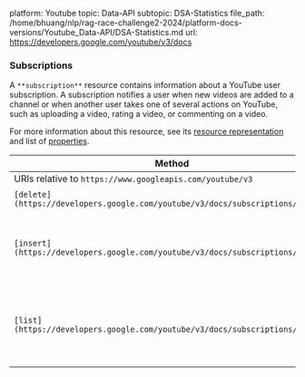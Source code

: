 platform: Youtube
topic: Data-API
subtopic: DSA-Statistics
file_path: /home/bhuang/nlp/rag-race-challenge2-2024/platform-docs-versions/Youtube_Data-API/DSA-Statistics.md
url: https://developers.google.com/youtube/v3/docs


### Subscriptions

A `**subscription**` resource contains information about a YouTube user subscription. A subscription notifies a user when new videos are added to a channel or when another user takes one of several actions on YouTube, such as uploading a video, rating a video, or commenting on a video.

For more information about this resource, see its [resource representation](https://developers.google.com/youtube/v3/docs/subscriptions#resource) and list of [properties](https://developers.google.com/youtube/v3/docs/subscriptions#properties).

| Method | HTTP request | Description |
| --- | --- | --- |
| URIs relative to `https://www.googleapis.com/youtube/v3` |     |     |
| `[delete](https://developers.google.com/youtube/v3/docs/subscriptions/delete)` | `DELETE /subscriptions` | Deletes a subscription. |
| `[insert](https://developers.google.com/youtube/v3/docs/subscriptions/insert)` | `POST /subscriptions` | Adds a subscription for the authenticated user's channel. |
| `[list](https://developers.google.com/youtube/v3/docs/subscriptions/list)` | `GET /subscriptions` | Returns subscription resources that match the API request criteria. |